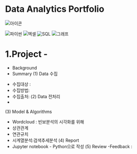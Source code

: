 # Data Analytics Portfolio
![아이콘](https://cdn.iconscout.com/icon/premium/png-256-thumb/data-analysis-1565652-1327717.png)

![파이썬](https://www.bing.com/images/blob?bcid=S36FeOoPYZ4EqxcxoNWLuD9SqbotqVTdPyA) ![엑셀]([https://user-images.githubusercontent.com/89245616/179816812-c8e02d59-5c54-404f-9b44-3106d68dd5cc.png](https://www.bing.com/images/blob?bcid=r0y0.oMbj54EHw)) ![SQL](https://th.bing.com/th/id/OIP.QGwmF9AzQ-skr3a4N6YAmAAAAA?pid=ImgDet&rs=1) ![그래프](https://th.bing.com/th/id/R.c46a2db57dea071e3997765654d38b42?rik=wAYRew3rH8lM1Q&riu=http%3a%2f%2fwww.jnsanti.net%2fTemplates%2fT20006%2fimages%2fcharacteristic1.png&ehk=2Ob%2bBiEgrHktNlMqJTiezkheAl8VPFuumwvylUeWEWc%3d&risl=&pid=ImgRaw&r=0)

# 1.Project -

* Background
* Summary
 (1) Data 수집
 - 수집대상 : 
 - 수집방법:
 - 수집출처:
 (2) Data 전처리
 -
 
 (3) Model & Algorithms
 - Wordcloud : 빈보분석의 시각화를 위해
 - 상관관계
 - 연관규치
 - 시계열분석:검색추세분석
 (4) Report
 - Jupyter notebook - Python으로 작성
 (5) Review
 -Feedback :
